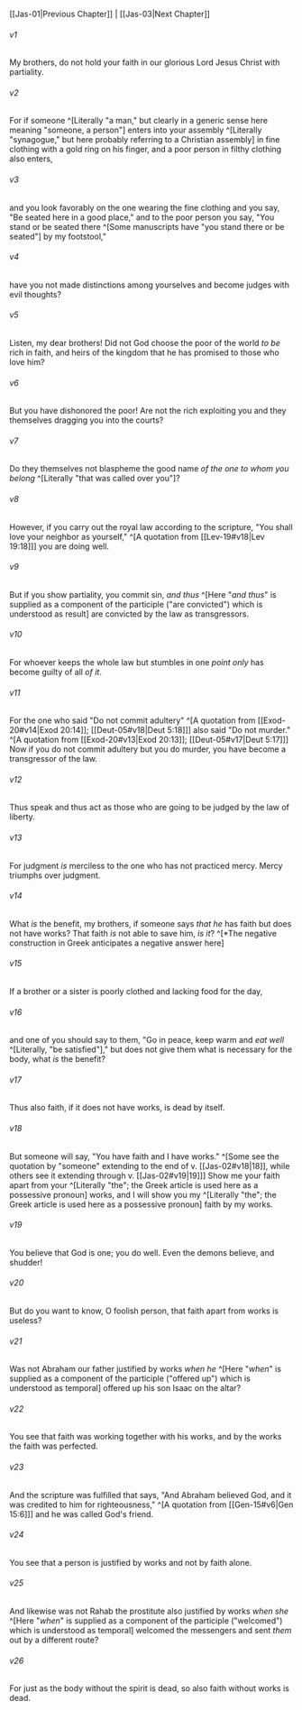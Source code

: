 ﻿---
aliases:
  - James 2
---

[[Jas-01|Previous Chapter]] | [[Jas-03|Next Chapter]]

###### v1
My brothers, do not hold your faith in our glorious Lord Jesus Christ with partiality.

###### v2
For if someone ^[Literally "a man," but clearly in a generic sense here meaning "someone, a person"] enters into your assembly ^[Literally "synagogue," but here probably referring to a Christian assembly] in fine clothing with a gold ring on his finger, and a poor person in filthy clothing also enters,

###### v3
and you look favorably on the one wearing the fine clothing and you say, "Be seated here in a good place," and to the poor person you say, "You stand or be seated there ^[Some manuscripts have "you stand there or be seated"] by my footstool,"

###### v4
have you not made distinctions among yourselves and become judges with evil thoughts?

###### v5
Listen, my dear brothers! Did not God choose the poor of the world _to be_ rich in faith, and heirs of the kingdom that he has promised to those who love him?

###### v6
But you have dishonored the poor! Are not the rich exploiting you and they themselves dragging you into the courts?

###### v7
Do they themselves not blaspheme the good name _of the one to whom you belong_ ^[Literally "that was called over you"]?

###### v8
However, if you carry out the royal law according to the scripture, "You shall love your neighbor as yourself," ^[A quotation from [[Lev-19#v18|Lev 19:18]]] you are doing well.

###### v9
But if you show partiality, you commit sin, _and thus_ ^[Here "_and thus_" is supplied as a component of the participle ("are convicted") which is understood as result] are convicted by the law as transgressors.

###### v10
For whoever keeps the whole law but stumbles in one _point only_ has become guilty of all _of it_.

###### v11
For the one who said "Do not commit adultery" ^[A quotation from [[Exod-20#v14|Exod 20:14]]; [[Deut-05#v18|Deut 5:18]]] also said "Do not murder." ^[A quotation from [[Exod-20#v13|Exod 20:13]]; [[Deut-05#v17|Deut 5:17]]] Now if you do not commit adultery but you do murder, you have become a transgressor of the law.

###### v12
Thus speak and thus act as those who are going to be judged by the law of liberty.

###### v13
For judgment _is_ merciless to the one who has not practiced mercy. Mercy triumphs over judgment.

###### v14
What _is_ the benefit, my brothers, if someone says _that he_ has faith but does not have works? That faith _is_ not able to save him, _is it_? ^[*The negative construction in Greek anticipates a negative answer here]

###### v15
If a brother or a sister is poorly clothed and lacking food for the day,

###### v16
and one of you should say to them, "Go in peace, keep warm and _eat well_ ^[Literally, "be satisfied"]," but does not give them what is necessary for the body, what _is_ the benefit?

###### v17
Thus also faith, if it does not have works, is dead by itself.

###### v18
But someone will say, "You have faith and I have works." ^[Some see the quotation by "someone" extending to the end of v. [[Jas-02#v18|18]], while others see it extending through v. [[Jas-02#v19|19]]] Show me your faith apart from your ^[Literally "the"; the Greek article is used here as a possessive pronoun] works, and I will show you my ^[Literally "the"; the Greek article is used here as a possessive pronoun] faith by my works.

###### v19
You believe that God is one; you do well. Even the demons believe, and shudder!

###### v20
But do you want to know, O foolish person, that faith apart from works is useless?

###### v21
Was not Abraham our father justified by works _when he_ ^[Here "_when_" is supplied as a component of the participle ("offered up") which is understood as temporal] offered up his son Isaac on the altar?

###### v22
You see that faith was working together with his works, and by the works the faith was perfected.

###### v23
And the scripture was fulfilled that says, "And Abraham believed God, and it was credited to him for righteousness," ^[A quotation from [[Gen-15#v6|Gen 15:6]]] and he was called God's friend.

###### v24
You see that a person is justified by works and not by faith alone.

###### v25
And likewise was not Rahab the prostitute also justified by works _when she_ ^[Here "_when_" is supplied as a component of the participle ("welcomed") which is understood as temporal] welcomed the messengers and sent _them_ out by a different route?

###### v26
For just as the body without the spirit is dead, so also faith without works is dead.
